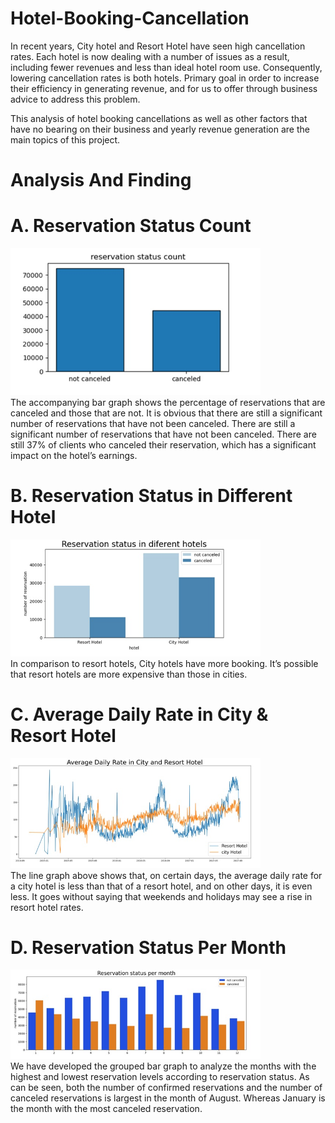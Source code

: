 # Hotel-Booking-Cancellation

In recent years, City hotel and Resort Hotel have seen high cancellation rates. Each hotel is now dealing with a number of issues as a result, including fewer revenues and less than ideal hotel room use. Consequently, lowering cancellation rates is both hotels. Primary goal in order to increase their efficiency in generating revenue, and for us to offer through business advice to address this problem.

This analysis of hotel booking cancellations as well as other factors that have no bearing on their business and yearly revenue generation are the main topics of this project.

# Analysis And Finding

# A. Reservation Status Count<br />
<img src="images/Reservation Status Count.jpg" width="400"><br />
The accompanying bar graph shows the percentage of reservations that are canceled and those that are not. It is obvious that there are still a significant number of reservations that have not been canceled. There are still a significant number of reservations that have not been canceled. There are still 37% of clients who canceled their reservation, which has a significant impact on the hotel’s earnings.

# B. Reservation Status in Different Hotel<br />
<img src="images/Reservation Status in Different Hotel.jpg" width="400"><br />
In comparison to resort hotels, City hotels have more booking. It’s possible that resort hotels are more expensive than those in cities.

# C. Average Daily Rate in City & Resort Hotel<br />
<img src="images/Average Daily Rate.jpg" width="400"><br />
The line graph above shows that, on certain days, the average daily rate for a city hotel is less than that of a resort hotel, and on other days, it is even less. It goes without saying that weekends and holidays may see a rise in resort hotel rates.

# D. Reservation Status Per Month<br />
<img src="images/Reservation Status Per Month.jpg" width="400"><br />
We have developed the grouped bar graph to analyze the months with the highest and lowest reservation levels according to reservation status. As can be seen, both the number of confirmed reservations and the number of canceled reservations is largest in the month of August. Whereas January is the month with the most canceled reservation.